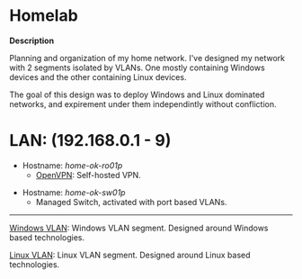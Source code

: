 # Homelab

**Description**

Planning and organization of my home network. I've designed my network with 2 segments isolated by VLANs. One mostly containing Windows devices and the other containing Linux devices.

The goal of this design was to deploy Windows and Linux dominated networks, and expirement under them independintly without confliction.


# LAN: (192.168.0.1 - 9)

- Hostname: *home-ok-ro01p*
  - [OpenVPN](https://github.com/OpenVPN/openvpn): Self-hosted VPN.
>
- Hostname: *home-ok-sw01p*
  - Managed Switch, activated with port based VLANs.

______________________________________________________________________________

[Windows VLAN](https://github.com/allenc125789/Homelab/blob/main/VLANs/Windows-VLAN.md): Windows VLAN segment. Designed around Windows based technologies.

[Linux VLAN](https://github.com/allenc125789/Homelab/blob/main/VLANs/Linux-VLAN.md): Linux VLAN segment. Designed around Linux based technologies.


